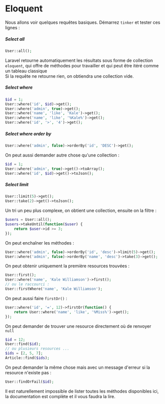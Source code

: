 # Eloquent

Nous allons voir quelques requêtes basiques.
Démarrez `tinker` et tester ces lignes :
##### Select all
```php
User::all();
```
Laravel retourne automatiquement les résultats sous forme de collection `eloquent`, qui offre de méthodes pour travailler et qui peut être itéré comme un tableau classique  
Si la requête ne retourne rien, on obtiendra une collection vide.     
##### Select where
```php
$id = 1;
User::where('id', $id)->get();
User::where('admin', true)->get();
User::where('name', 'like', 'Kale')->get();
User::where('name', 'like', '%Kale%')->get();
User::where('id', '>', '4')->get();
```
##### Select where order by
```php
User::where('admin', false)->orderBy('id', 'DESC')->get();
```
On peut aussi demander autre chose qu'une collection :
```php
$id = 1;
User::where('admin', true)->get()->toArray();
User::where('id', $id)->get()->toJson();
```
##### Select limit
```php
User::limit(5)->get();
User::take(2)->get()->toJson();
```
Un tri un peu plus complexe, on obtient une collection, ensuite on la filtre :
```php
$users = User::all();
$users->takeUntil(function($user) { 
    return $user->id >= 3;
});
```
On peut enchaîner les méthodes :
```php
User::where('admin', false)->orderBy('id', 'desc')->limit(5)->get();
User::where('admin', false)->orderBy('name', 'desc')->take(3)->get();
```
On peut obtenir uniquement la première resources trouvées :
```php
User::first();
User::where('name', 'Kale Williamson')->first();
// ou le raccourci :
User::firstWhere('name', 'Kale Williamson');
```
On peut aussi faire `firstOr()` :
```php
User::where('id', '=', 12)->firstOr(function() {
    return User::where('name', 'like', '%Miss%')->get();
});
```
On peut demander de trouver une resource directement où de renvoyer `null`
```php
$id = 12;
User::find($id);
// ou plusieurs resources ...
$ids = [2, 5, 7];
Article::find($ids);
```
On peut demander la même chose mais avec un message d'erreur si la resource n'existe pas :
```php
User::findOrFail($id);
```

Il est naturellement impossible de lister toutes les méthodes disponibles ici, la documentation est complète et il vous faudra la lire.  
